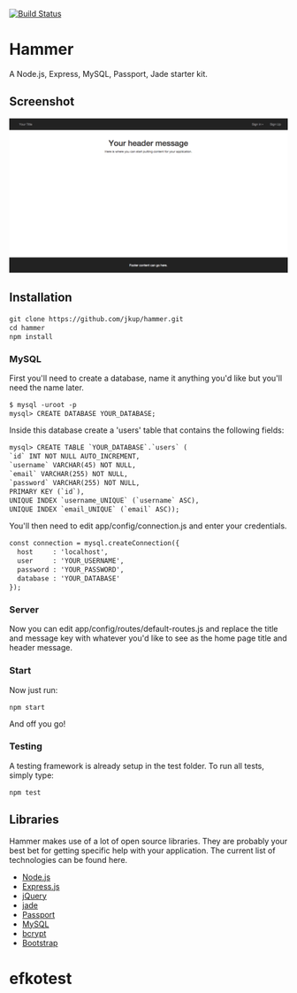 [![Build Status](https://travis-ci.org/jkup/hammer.svg?branch=master)](https://travis-ci.org/jkup/hammer)

# Hammer

A Node.js, Express, MySQL, Passport, Jade starter kit.

## Screenshot

![Hammer Homepage Screenshot](/hammer_screenshot.png "Hammer Screenshot")

## Installation

    git clone https://github.com/jkup/hammer.git
    cd hammer
    npm install

### MySQL

First you'll need to create a database, name it anything you'd like but you'll need the name later.

    $ mysql -uroot -p
    mysql> CREATE DATABASE YOUR_DATABASE;

Inside this database create a 'users' table that contains the following fields:

    mysql> CREATE TABLE `YOUR_DATABASE`.`users` (
    `id` INT NOT NULL AUTO_INCREMENT,
    `username` VARCHAR(45) NOT NULL,
    `email` VARCHAR(255) NOT NULL,
    `password` VARCHAR(255) NOT NULL,
    PRIMARY KEY (`id`),
    UNIQUE INDEX `username_UNIQUE` (`username` ASC),
    UNIQUE INDEX `email_UNIQUE` (`email` ASC));

You'll then need to edit app/config/connection.js and enter your credentials.

    const connection = mysql.createConnection({
      host     : 'localhost',
      user     : 'YOUR_USERNAME',
      password : 'YOUR_PASSWORD',
      database : 'YOUR_DATABASE'
    });

### Server

Now you can edit app/config/routes/default-routes.js and replace the title and message key with whatever you'd like to see as the home page title and header message.

### Start

Now just run:

    npm start

And off you go!

### Testing

A testing framework is already setup in the test folder. To run all tests, simply type:

    npm test


## Libraries

Hammer makes use of a lot of open source libraries. They are probably your best bet for getting specific help with your application. The current list of technologies can be found here.

+ [Node.js](https://nodejs.org/en/)
+ [Express.js](http://expressjs.com/)
+ [jQuery](https://jquery.com/)
+ [jade](http://jade-lang.com/)
+ [Passport](http://passportjs.org/)
+ [MySQL](https://www.mysql.com/)
+ [bcrypt](https://www.npmjs.com/package/bcryptjs)
+ [Bootstrap](http://getbootstrap.com/)
# efkotest
